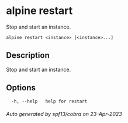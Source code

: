 # alpine restart

Stop and start an instance.

```
alpine restart <instance> [<instance>...]
```

## Description

Stop and start an instance.

## Options

```
  -h, --help   help for restart
```

###### Auto generated by spf13/cobra on 23-Apr-2023
